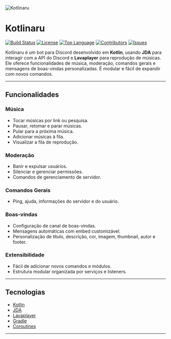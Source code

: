 ![Kotlinaru](https://socialify.git.ci/KauanJPK/Kotlinaru/image?font=Bitter&language=1&name=1&owner=1&stargazers=1&theme=Dark)
# Kotlinaru

[![Build Status](https://img.shields.io/github/actions/workflow/status/KauanJPK/Kotlinaru/ci.yml?branch=main&label=Build)](https://github.com/KauanJPK/Kotlinaru/actions)
[![License](https://img.shields.io/github/license/KauanJPK/Kotlinaru)](https://github.com/KauanJPK/Kotlinaru/blob/main/LICENSE)
[![Top Language](https://img.shields.io/github/languages/top/KauanJPK/Kotlinaru)](https://github.com/KauanJPK/Kotlinaru)
[![Contributors](https://img.shields.io/github/contributors/KauanJPK/Kotlinaru)](https://github.com/KauanJPK/Kotlinaru/graphs/contributors)
[![Issues](https://img.shields.io/github/issues/KauanJPK/Kotlinaru)](https://github.com/KauanJPK/Kotlinaru/issues)

Kotlinaru é um bot para Discord desenvolvido em **Kotlin**, usando **JDA** para interagir com a API do Discord e **Lavaplayer** para reprodução de músicas. Ele oferece funcionalidades de música, moderação, comandos gerais e mensagens de boas-vindas personalizadas. É modular e fácil de expandir com novos comandos.

---

## Funcionalidades

### Música
- Tocar músicas por link ou pesquisa.
- Pausar, retomar e parar músicas.
- Pular para a próxima música.
- Adicionar músicas à fila.
- Visualizar a fila de reprodução.

### Moderação
- Banir e expulsar usuários.
- Silenciar e gerenciar permissões.
- Comandos de gerenciamento de servidor.

### Comandos Gerais
- Ping, ajuda, informações do servidor e do usuário.

### Boas-vindas
- Configuração de canal de boas-vindas.
- Mensagens automáticas com embed customizável.
- Personalização de título, descrição, cor, imagem, thumbnail, autor e footer.

### Extensibilidade
- Fácil de adicionar novos comandos e módulos.
- Estrutura modular organizada por serviços e listeners.
---

## Tecnologias

- [Kotlin](https://kotlinlang.org/)
- [JDA](https://github.com/DV8FromTheWorld/JDA)
- [Lavaplayer](https://github.com/sedmelluq/lavaplayer)
- [Gradle](https://gradle.org/)
- [Coroutines](https://kotlinlang.org/docs/coroutines-overview.html)

---
